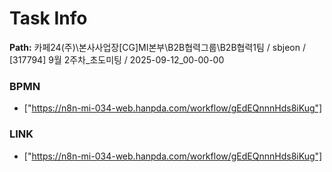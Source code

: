 # Task Info

**Path:** 카페24(주)\본사사업장\[CG]MI본부\B2B협력그룹\B2B협력1팀 / sbjeon / [317794] 9월 2주차_초도미팅 / 2025-09-12_00-00-00

### BPMN
- ["https://n8n-mi-034-web.hanpda.com/workflow/gEdEQnnnHds8iKug"]

### LINK
- ["https://n8n-mi-034-web.hanpda.com/workflow/gEdEQnnnHds8iKug"]

